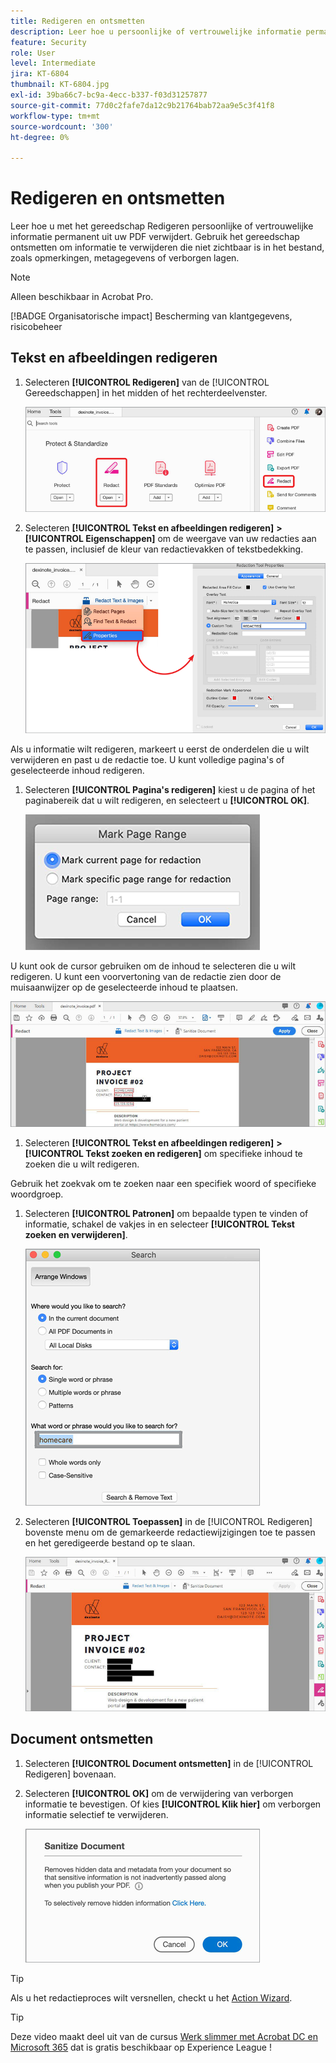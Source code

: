 ```yaml
---
title: Redigeren en ontsmetten
description: Leer hoe u persoonlijke of vertrouwelijke informatie permanent uit uw PDF kunt verwijderen
feature: Security
role: User
level: Intermediate
jira: KT-6804
thumbnail: KT-6804.jpg
exl-id: 39ba66c7-bc9a-4ecc-b337-f03d31257877
source-git-commit: 77d0c2fafe7da12c9b21764bab72aa9e5c3f41f8
workflow-type: tm+mt
source-wordcount: '300'
ht-degree: 0%

---
```


# Redigeren en ontsmetten

Leer hoe u met het gereedschap Redigeren persoonlijke of vertrouwelijke informatie permanent uit uw PDF verwijdert. Gebruik het gereedschap ontsmetten om informatie te verwijderen die niet zichtbaar is in het bestand, zoals opmerkingen, metagegevens of verborgen lagen.

>[!NOTE]
>
>Alleen beschikbaar in Acrobat Pro.

[!BADGE Organisatorische impact]
Bescherming van klantgegevens, risicobeheer

## Tekst en afbeeldingen redigeren

1. Selecteren **[!UICONTROL Redigeren]** van de [!UICONTROL Gereedschappen] in het midden of het rechterdeelvenster.

   ![Stap 1 redigeren](../assets/Redact_1.png)

1. Selecteren **[!UICONTROL Tekst en afbeeldingen redigeren]** **>** **[!UICONTROL Eigenschappen]** om de weergave van uw redacties aan te passen, inclusief de kleur van redactievakken of tekstbedekking.

   ![Stap 2 redigeren](../assets/Redact_2.png)

Als u informatie wilt redigeren, markeert u eerst de onderdelen die u wilt verwijderen en past u de redactie toe. U kunt volledige pagina&#39;s of geselecteerde inhoud redigeren.

1. Selecteren **[!UICONTROL Pagina&#39;s redigeren]** kiest u de pagina of het paginabereik dat u wilt redigeren, en selecteert u **[!UICONTROL OK]**.

   ![Stap 4 redigeren](../assets/Redact_3.png)

U kunt ook de cursor gebruiken om de inhoud te selecteren die u wilt redigeren. U kunt een voorvertoning van de redactie zien door de muisaanwijzer op de geselecteerde inhoud te plaatsen.

   ![Stap 5a redigeren](../assets/Redact_4.png)

1. Selecteren **[!UICONTROL Tekst en afbeeldingen redigeren]** **>** **[!UICONTROL Tekst zoeken en redigeren]** om specifieke inhoud te zoeken die u wilt redigeren.

Gebruik het zoekvak om te zoeken naar een specifiek woord of specifieke woordgroep.

1. Selecteren **[!UICONTROL Patronen]** om bepaalde typen te vinden of informatie, schakel de vakjes in en selecteer **[!UICONTROL Tekst zoeken en verwijderen]**.

   ![Stap 5b redigeren](../assets/Redact_5.png)

1. Selecteren **[!UICONTROL Toepassen]** in de [!UICONTROL Redigeren] bovenste menu om de gemarkeerde redactiewijzigingen toe te passen en het geredigeerde bestand op te slaan.

   ![Stap 6 redigeren](../assets/Redact_6.png)

## Document ontsmetten

1. Selecteren **[!UICONTROL Document ontsmetten]** in de [!UICONTROL Redigeren] bovenaan.

1. Selecteren **[!UICONTROL OK]** om de verwijdering van verborgen informatie te bevestigen. Of kies **[!UICONTROL Klik hier]** om verborgen informatie selectief te verwijderen.

   ![Stap 2 ontsmetten](../assets/Redact_7.png)

>[!TIP]
>
Als u het redactieproces wilt versnellen, checkt u het [Action Wizard](../advanced-tasks/action.md).

>[!TIP]
>
Deze video maakt deel uit van de cursus [Werk slimmer met Acrobat DC en Microsoft 365](https://experienceleague.adobe.com/?recommended=Acrobat-U-1-2021.microsoft365) dat is gratis beschikbaar op Experience League !
